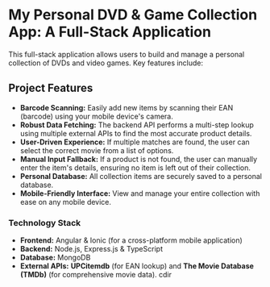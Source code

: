 # My Personal DVD & Game Collection App: A Full-Stack Application

This full-stack application allows users to build and manage a personal collection of DVDs and video games. Key features include:

## Project Features

- **Barcode Scanning:** Easily add new items by scanning their EAN (barcode) using your mobile device's camera.
- **Robust Data Fetching:** The backend API performs a multi-step lookup using multiple external APIs to find the most accurate product details.
- **User-Driven Experience:** If multiple matches are found, the user can select the correct movie from a list of options.
- **Manual Input Fallback:** If a product is not found, the user can manually enter the item's details, ensuring no item is left out of their collection.
- **Personal Database:** All collection items are securely saved to a personal database.
- **Mobile-Friendly Interface:** View and manage your entire collection with ease on any mobile device.

### Technology Stack

- **Frontend:** Angular & Ionic (for a cross-platform mobile application)
- **Backend:** Node.js, Express.js & TypeScript
- **Database:** MongoDB
- **External APIs:** **UPCitemdb** (for EAN lookup) and **The Movie Database (TMDb)** (for comprehensive movie data).
  cdir
